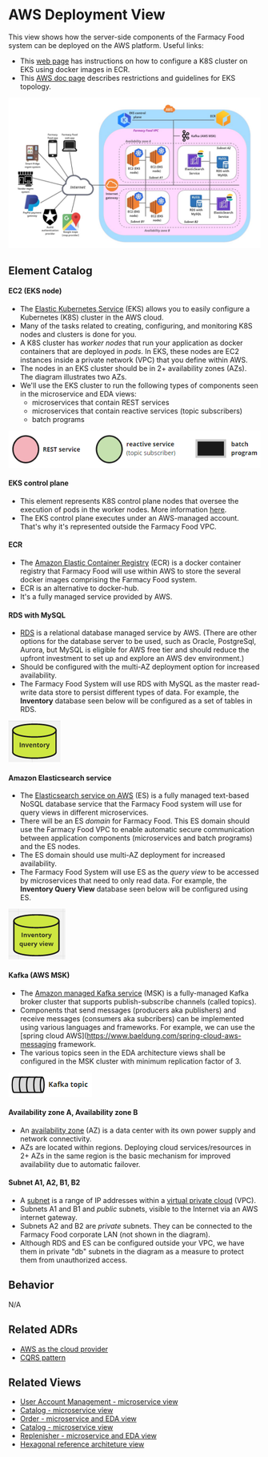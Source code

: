 # AWS Deployment View 
This view shows how the server-side components of the Farmacy Food system can be deployed on the AWS platform. Useful links:
- This [web page](https://towardsdatascience.com/kubernetes-application-deployment-with-aws-eks-and-ecr-4600e11b2d3c) has
instructions on how to configure a K8S cluster on EKS using docker images in ECR.
- This [AWS doc page](https://docs.aws.amazon.com/eks/latest/userguide/eks-networking.html) describes restrictions and
guidelines for EKS topology.   

![AWS deployment view](../images/aws-deployment-view-primary.jpg)


## Element Catalog 

#### EC2 (EKS node)
- The [Elastic Kubernetes Service](https://aws.amazon.com/eks/features/) (EKS) allows you to easily configure 
a Kubernetes (K8S) cluster in the AWS cloud. 
- Many of the tasks related to creating, configuring, and monitoring K8S nodes and clusters is done for you.
- A K8S cluster has *worker nodes* that run your application as docker containers that are deployed in *pods*. 
In EKS, these nodes are EC2 instances inside a private network (VPC) that you define within AWS. 
- The nodes in an EKS cluster should be in 2+ availability zones (AZs). The diagram illustrates two AZs.  
- We'll use the EKS cluster to run the following types of components seen in the microservice and EDA views:
  - microservices that contain REST services
  - microservices that contain reactive services (topic subscribers)
  - batch programs
  
![AWS deployment view](../images/components-on-k8s.png)

#### EKS control plane
- This element represents K8S control plane nodes that oversee the execution of pods in the worker nodes. More 
information [here](https://kubernetes.io/docs/concepts/overview/components/).
- The EKS control plane executes under an AWS-managed account. That's why it's represented outside the Farmacy Food VPC.
      
#### ECR 
- The [Amazon Elastic Container Registry](https://aws.amazon.com/ecr/) (ECR) is a docker container registry that 
Farmacy Food will use within AWS to store the several docker images comprising the Farmacy Food system.
- ECR is an alternative to docker-hub. 
- It's a fully managed service provided by AWS.
      
#### RDS with MySQL
- [RDS](https://aws.amazon.com/rds/) is a relational database managed service by AWS. (There are other options for the 
database server to be used, such as  Oracle, PostgreSql, Aurora, but MySQL is eligible for AWS free tier and should 
reduce the upfront investment to set up and explore an AWS dev environment.)       
- Should be configured with the multi-AZ deployment option for increased availability.
- The Farmacy Food System will use RDS with MySQL as the master read-write data store to persist different types of data. 
For example, the **Inventory** database seen below will be configured as a set of tables in RDS.

![AWS deployment view](../images/inventory-db-symbol.png)    

#### Amazon Elasticsearch service
- The [Elasticsearch service on AWS](https://aws.amazon.com/elasticsearch-service/) (ES) is a fully managed text-based NoSQL 
database service that the Farmacy Food system will use for query views in different microservices.
- There will be an ES *domain* for Farmacy Food. This ES domain should use the Farmacy Food VPC to enable automatic
secure communication between application components (microservices and batch programs) and the ES nodes. 
- The ES domain should use multi-AZ deployment for increased availability. 
- The Farmacy Food System will use ES as the *query view* to be accessed by microservices that need to only read data. 
For example, the **Inventory Query View** database seen below will be configured using ES.

![AWS deployment view](../images/inventory-query-view-db-symbol.png)    

#### Kafka (AWS MSK)
- The [Amazon managed Kafka service](https://aws.amazon.com/msk/) (MSK) is a fully-managed Kafka broker cluster that 
  supports publish-subscribe channels (called topics).
- Components that send messages (producers aka publishers) and receive messages (consumers aka subcribers) can be 
implemented using various languages and frameworks. For example, we can use the [spring cloud AWS](https://www.baeldung.com/spring-cloud-aws-messaging
framework.  
- The various topics seen in the EDA architecture views shall be configured in the MSK cluster with minimum replication factor of 3.  

![AWS deployment view](../images/topic-symbol.png)
 
#### Availability zone A, Availability zone B
- An [availability zone](https://docs.aws.amazon.com/AWSEC2/latest/UserGuide/using-regions-availability-zones.html#concepts-availability-zones) 
(AZ) is a data center with its own power supply and network connectivity.
- AZs are located within regions. Deploying cloud services/resources in 2+ AZs in the same region is the basic mechanism 
for improved availability due to automatic failover.    
 
#### Subnet A1, A2, B1, B2
- A [subnet](https://docs.aws.amazon.com/vpc/latest/userguide/what-is-amazon-vpc.html) is a range of IP addresses within 
a [virtual private cloud](https://docs.aws.amazon.com/vpc/latest/userguide/VPC_Subnets.html) (VPC).
- Subnets A1 and B1 and *public* subnets, visible to the Internet via an AWS internet gateway.
- Subnets A2 and B2 are *private* subnets. They can be connected to the Farmacy Food corporate LAN (not shown in the diagram). 
- Although RDS and ES can be configured outside your VPC, we have them in private "db" subnets in the diagram as a 
measure to protect them from unauthorized access.  
 
## Behavior
N/A
 
## Related ADRs 
- [AWS as the cloud provider](../ADRs/ADR006-aws-as-cloud-provider.md)
- [CQRS pattern](../ADRs/ADR005-cqrs-pattern.md)

## Related Views
- [User Account Management - microservice view](user-account-mgmt-microservice-view.md)
- [Catalog - microservice view](catalog-microservice-view.md)
- [Order - microservice and EDA view](order-microservice-eda-view.md)
- [Catalog - microservice view](catalog-microservice-view.md)
- [Replenisher - microservice and EDA view](replenish-microservice-eda-view.md) 
- [Hexagonal reference architeture view](hexagonal-reference-architecture.md) 
